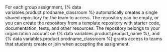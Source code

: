 For each group assignment, {% data variables.product.prodname_classroom %} automatically creates a single shared repository for the team to access. The repository can be empty, or you can create the repository from a template repository with starter code, documentation, tests, and other resources. The repository belongs to your organization account on {% data variables.product.product_name %}, and {% data variables.product.prodname_classroom %} grants access to teams that students create or join when accepting the assignment.
